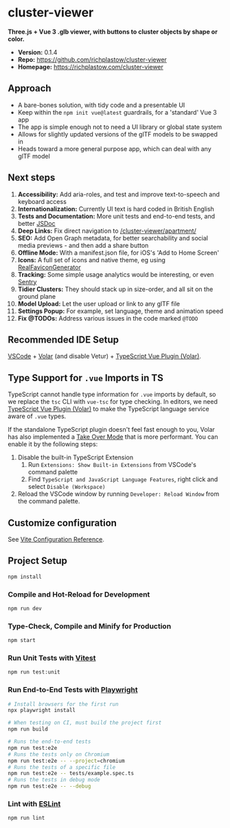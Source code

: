 # cluster-viewer

__Three.js + Vue 3 .glb viewer, with buttons to cluster objects by shape or color.__

- __Version:__ 0.1.4
- __Repo:__ <https://github.com/richplastow/cluster-viewer>
- __Homepage:__ <https://richplastow.com/cluster-viewer>

## Approach

- A bare-bones solution, with tidy code and a presentable UI
- Keep within the `npm init vue@latest` guardrails, for a 'standard' Vue 3 app
- The app is simple enough not to need a UI library or global state system
- Allows for slightly updated versions of the glTF models to be swapped in
- Heads toward a more general purpose app, which can deal with any glTF model

## Next steps

1. __Accessibility:__ Add aria-roles, and test and improve text-to-speech and
   keyboard access
2. __Internationalization:__ Currently UI text is hard coded in British English
3. __Tests and Documentation:__ More unit tests and end-to-end tests, and better
   [JSDoc](https://jsdoc.app/)
4. __Deep Links:__ Fix direct navigation to
  [/cluster-viewer/apartment/](https://richplastow.com/cluster-viewer/apartment/)
5. __SEO:__ Add Open Graph metadata, for better searchability and social media
   previews - and then add a share button
6. __Offline Mode:__ With a manifest.json file, for iOS's 'Add to Home Screen'
7. __Icons:__ A full set of icons and native theme, eg using
   [RealFaviconGenerator](https://realfavicongenerator.net)
8. __Tracking:__ Some simple usage analytics would be interesting, or even
   [Sentry](https://sentry.io/)
9. __Tidier Clusters:__ They should stack up in size-order, and all sit on the
   ground plane
10. __Model Upload:__ Let the user upload or link to any glTF file
11. __Settings Popup:__ For example, set language, theme and animation speed
12. __Fix @TODOs:__ Address various issues in the code marked `@TODO`

## Recommended IDE Setup

[VSCode](https://code.visualstudio.com/) + [Volar](https://marketplace.visualstudio.com/items?itemName=Vue.volar) (and disable Vetur) + [TypeScript Vue Plugin (Volar)](https://marketplace.visualstudio.com/items?itemName=Vue.vscode-typescript-vue-plugin).

## Type Support for `.vue` Imports in TS

TypeScript cannot handle type information for `.vue` imports by default, so we replace the `tsc` CLI with `vue-tsc` for type checking. In editors, we need [TypeScript Vue Plugin (Volar)](https://marketplace.visualstudio.com/items?itemName=Vue.vscode-typescript-vue-plugin) to make the TypeScript language service aware of `.vue` types.

If the standalone TypeScript plugin doesn't feel fast enough to you, Volar has also implemented a [Take Over Mode](https://github.com/johnsoncodehk/volar/discussions/471#discussioncomment-1361669) that is more performant. You can enable it by the following steps:

1. Disable the built-in TypeScript Extension
    1) Run `Extensions: Show Built-in Extensions` from VSCode's command palette
    2) Find `TypeScript and JavaScript Language Features`, right click and select `Disable (Workspace)`
2. Reload the VSCode window by running `Developer: Reload Window` from the command palette.

## Customize configuration

See [Vite Configuration Reference](https://vitejs.dev/config/).

## Project Setup

```sh
npm install
```

### Compile and Hot-Reload for Development

```sh
npm run dev
```

### Type-Check, Compile and Minify for Production

```sh
npm start
```

### Run Unit Tests with [Vitest](https://vitest.dev/)

```sh
npm run test:unit
```

### Run End-to-End Tests with [Playwright](https://playwright.dev)

```sh
# Install browsers for the first run
npx playwright install

# When testing on CI, must build the project first
npm run build

# Runs the end-to-end tests
npm run test:e2e
# Runs the tests only on Chromium
npm run test:e2e -- --project=chromium
# Runs the tests of a specific file
npm run test:e2e -- tests/example.spec.ts
# Runs the tests in debug mode
npm run test:e2e -- --debug
```

### Lint with [ESLint](https://eslint.org/)

```sh
npm run lint
```

<!-- 188,300,987 bytes (230.6 MB on disk) for 13,822 items -->
<!-- 193,381,429 bytes (231.2 MB on disk) for 13,904 items after `npm i @vueuse/core` -->